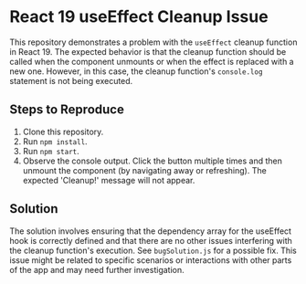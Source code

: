 # React 19 useEffect Cleanup Issue

This repository demonstrates a problem with the `useEffect` cleanup function in React 19.  The expected behavior is that the cleanup function should be called when the component unmounts or when the effect is replaced with a new one. However, in this case, the cleanup function's `console.log` statement is not being executed.

## Steps to Reproduce

1. Clone this repository.
2. Run `npm install`.
3. Run `npm start`.
4. Observe the console output.  Click the button multiple times and then unmount the component (by navigating away or refreshing).  The expected 'Cleanup!' message will not appear.

## Solution

The solution involves ensuring that the dependency array for the useEffect hook is correctly defined and that there are no other issues interfering with the cleanup function's execution.  See `bugSolution.js` for a possible fix.  This issue might be related to specific scenarios or interactions with other parts of the app and may need further investigation.